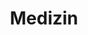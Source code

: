 ---
title: Medizin
tags: [Fach/Biochemie, Fach/Anatomie, Fach/Neurologie, Fach/Physiologie, Fach/Physiologie, Fach/Kardiologie, Fach/Infektiologie, Fach/Pharmakologie, Fach/Anästhesie, Fach/Gastroenterologie, Fach/Hämatologie, Fach/Pneumologie, Fach/Psychiatrie, Fach/Nephrologie, Fach/Orthopädie, Fach/Gynäkologie, Fach/Dermatologie, Fach/Pädiatrie, Fach/Ophthalmologie, Fach/HNO, Fach/Urologie, Fach/Rheumatologie, Fach/Histologie, Fach/Labor, Fach/Radiologie, Fach/Chirurgie, Fach/Notfallmedizin, Fach/Toxikologie, Fach/Embryologie, Fach/Rechtsmedizin, Fach/Allgemeinmedizin]
---